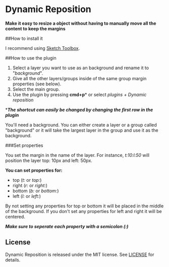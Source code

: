 Dynamic Reposition
==================

**Make it easy to resize a object without having to manually move all the content to keep the margins**


##How to install it

I recommend using [Sketch Toolbox](http://sketchtoolbox.com/).


##How to use the plugin

1. Select a layer you want to use as an background and rename it to "*background*".
2. Give all the other layers/groups inside of the same group margin properties (see below). 
3. Select the main group.
4. Use the plugin by pressing __cmd+p__* or select _plugins + Dynamic reposition_

*__*The shortcut can easily be changed by changing the first row in the plugin*__  

You'll need a background. You can either create a layer or a group called "background" or it will take the largest layer in the group and use it as the background. 


###Set properties

You set the margin in the name of the layer. For instance, *t:10:l:50* will position the layer top: 10px and left: 50px.

**You can set properties for:**
 * top      (*t:* or *top:*)
 * right	(*r:* or *right:*)
 * bottom	(*b:* or *bottom:*)
 * left		(*l:* or *left:*)

 By not setting any properties for top or bottom it will be placed in the middle of the background. If you don't set any properties for left and right it will be centered.


**_Make sure to seperate each property with a semicolon (:)_**


## License
Dynamic Reposition is released under the MIT license. See [LICENSE](LICENSE) for details.